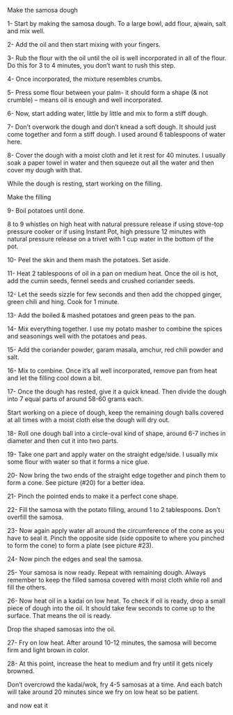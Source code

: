 Make the samosa dough

1- Start by making the samosa dough. To a large bowl, add flour, ajwain, salt and mix well.

2- Add the oil and then start mixing with your fingers.

3- Rub the flour with the oil until the oil is well incorporated in all of the flour. Do this for 3 to 4 minutes, you don’t want to rush this step.

4- Once incorporated,  the mixture resembles crumbs.

5- Press some flour between your palm- it should form a shape (& not crumble) – means oil is enough and well incorporated.

6- Now, start adding water, little by little and mix to form a stiff dough.

7- Don’t overwork the dough and don’t knead a soft dough. It should just come together and form a stiff dough. I used around 6 tablespoons of water here.

8- Cover the dough with a moist cloth and let it rest for 40 minutes. I usually soak a paper towel in water and then squeeze out all the water and then cover my dough with that.

While the dough is resting, start working on the filling.

Make the filling

9- Boil potatoes until done.

8 to 9 whistles on high heat with natural pressure release if using stove-top pressure cooker or if using Instant Pot, high pressure 12 minutes with natural pressure release on a trivet with 1 cup water in the bottom of the pot.

10- Peel the skin and them mash the potatoes. Set aside.

11- Heat 2 tablespoons of oil in a pan on medium heat. Once the oil is hot, add the cumin seeds, fennel seeds and crushed coriander seeds.

12- Let the seeds sizzle for few seconds and then add the chopped ginger, green chili and hing. Cook for 1 minute.

13- Add the boiled & mashed potatoes and green peas to the pan.

14- Mix everything together. I use my potato masher to combine the spices and seasonings well with the potatoes and peas.

15- Add the coriander powder, garam masala, amchur, red chili powder and salt.

16- Mix to combine. Once it’s all well incorporated, remove pan from heat and let the filling cool down a bit.

17- Once the dough has rested, give it a quick knead. Then divide the dough into 7 equal parts of around 58-60 grams each.

Start working on a piece of dough, keep the remaining dough balls covered at all times with a moist cloth else the dough will dry out.

18- Roll one dough ball into a circle-oval kind of shape, around 6-7 inches in diameter and then cut it into two parts.

19- Take one part and apply water on the straight edge/side. I usually mix some flour with water so that it forms a nice glue.

20- Now bring the two ends of the straight edge together and pinch them to form a cone. See picture (#20) for a better idea.

21- Pinch the pointed ends to make it a perfect cone shape.

22- Fill the samosa with the potato filling, around 1 to 2 tablespoons. Don’t overfill the samosa.

23- Now again apply water all around the circumference of the cone as you have to seal it. Pinch the opposite side (side opposite to where you pinched to form the cone) to form a plate (see picture #23).

24- Now pinch the edges and seal the samosa.

25- Your samosa is now ready. Repeat with remaining dough. Always remember to keep the filled samosa covered with moist cloth while roll and fill the others.

26- Now heat oil in a kadai on low heat. To check if oil is ready, drop a small piece of dough into the oil. It should take few seconds to come up to the surface. That means the oil is ready.

Drop the shaped samosas into the oil.

27- Fry on low heat. After around 10-12 minutes, the samosa will become firm and light brown in color.

28- At this point, increase the heat to medium and fry until it gets nicely browned.

Don’t overcrowd the kadai/wok, fry 4-5 samosas at a time. And each batch will take around 20 minutes since we fry on low heat so be patient.

   and now eat it